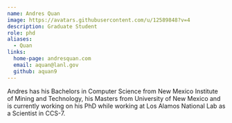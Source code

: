 ```yaml
---
name: Andres Quan
image: https://avatars.githubusercontent.com/u/12589848?v=4
description: Graduate Student
role: phd
aliases:
  - Quan
links:
  home-page: andresquan.com
  email: aquan@lanl.gov
  github: aquan9
---
```


Andres has his Bachelors in Computer Science from New Mexico Institute of Mining and Technology,
his Masters from University of New Mexico and is currently working on his PhD while working at Los Alamos National Lab as a Scientist in CCS-7.
